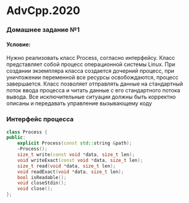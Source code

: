 # AdvCpp.2020
### Домашнее задание №1

#### Условие:
Нужно реализовать класс Process, согласно интерфейсу.
Класс представляет собой процесс операционной системы
Linux.
    При создании экземпляра класса создается дочерний
процесс, при уничтожении переменной все ресурсы
освобождаются, процесс завершается.
Класс позволяет отправлять данные на стандартный поток
ввода процесса и читать данные с его стандартного потока
вывода.
    Все исключительные ситуации должны быть корректно
описаны и передавать управление вызывающему коду

### Интерфейс процесса

```c++
class Process {  
public:  
    explicit Process(const std::string &path);  
    ~Process();  
    size_t write(const void *data, size_t len);  
    void writeExact(const void *data, size_t len);  
    size_t read(void *data, size_t len);  
    void readExact(void *data, size_t len);  
    bool isReadable();  
    void closeStdin();  
    void close();  
};
```
